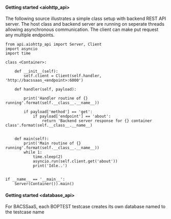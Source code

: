 #### Getting started <aiohttp_api>

The following source illustrates a simple class setup with backend REST API server. The host class and backend server are running on seperate threads allowing asynchronous communication. The client can make put request any multiple endpoints.

    from api.aiohttp_api import Server, Client
    import asyncio
    import time

    class <Container>:
        
        def __init__(self):
            self.client = Client(self.handler, 'http://bacssaas_<endpoint>:6000')

        def handler(self, payload):

            print('Handler routine of {} running'.format(self.__class__.__name__))

            if payload['method'] == 'get':
                if payload['endpoint'] == 'about':
                    return 'Backend server response for {} container class'.format(self.__class__.__name__)


        def main(self):
            print('Main routine of {} running'.format(self.__class__.__name__))
            while 1:
                time.sleep(2)
                asyncio.run(self.client.get('about'))
                print('Idle..')


    if __name__ == '__main__':
        Server(Container()).main()

#### Getting started <database_api>

For BACSSaaS, each BOPTEST testcase creates its own database named to the testcase name